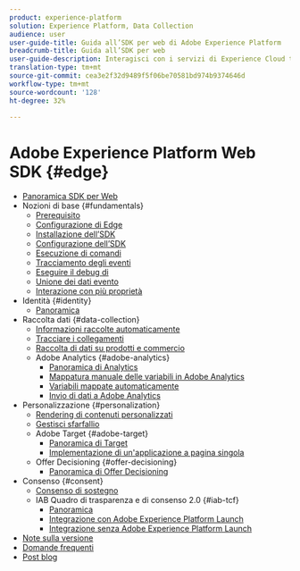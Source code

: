 ```yaml
---
product: experience-platform
solution: Experience Platform, Data Collection
audience: user
user-guide-title: Guida all’SDK per web di Adobe Experience Platform
breadcrumb-title: Guida all’SDK per web
user-guide-description: Interagisci con i servizi di Experience Cloud tramite la rete Edge.
translation-type: tm+mt
source-git-commit: cea3e2f32d9489f5f06be70581bd974b9374646d
workflow-type: tm+mt
source-wordcount: '128'
ht-degree: 32%

---
```



# Adobe Experience Platform Web SDK {#edge}

* [Panoramica SDK per Web](home.md)
* Nozioni di base {#fundamentals}
   * [Prerequisito](fundamentals/prerequisite.md)
   * [Configurazione di Edge](fundamentals/edge-configuration.md)
   * [Installazione dell’SDK](fundamentals/installing-the-sdk.md)
   * [Configurazione dell’SDK](fundamentals/configuring-the-sdk.md)
   * [Esecuzione di comandi](fundamentals/executing-commands.md)
   * [Tracciamento degli eventi](fundamentals/tracking-events.md)
   * [Eseguire il debug di](fundamentals/debugging.md)
   * [Unione dei dati evento](fundamentals/merging-event-data.md)
   * [Interazione con più proprietà](fundamentals/interacting-with-multiple-properties.md)
* Identità {#identity}
   * [Panoramica](identity/overview.md)
* Raccolta dati {#data-collection}
   * [Informazioni raccolte automaticamente](data-collection/automatic-information.md)
   * [Tracciare i collegamenti](data-collection/track-links.md)
   * [Raccolta di dati su prodotti e commercio](data-collection/collect-commerce-data.md)
   * Adobe Analytics {#adobe-analytics}
      * [Panoramica di Analytics](data-collection/adobe-analytics/analytics-overview.md)
      * [Mappatura manuale delle variabili in  Adobe Analytics](data-collection/adobe-analytics/manually-mapping-variables.md)
      * [Variabili mappate automaticamente](data-collection/adobe-analytics/automatically-mapped-vars.md)
      * [Invio di dati a  Adobe Analytics](data-collection/adobe-analytics/sending-data-to-analytics.md)
* Personalizzazione {#personalization}
   * [Rendering di contenuti personalizzati](personalization/rendering-personalization-content.md)
   * [Gestisci sfarfallio](personalization/manage-flicker.md)
   * Adobe Target {#adobe-target}
      * [Panoramica di Target](personalization/adobe-target/target-overview.md)
      * [Implementazione di un&#39;applicazione a pagina singola](personalization/adobe-target/spa-implementation.md)
   *  Offer Decisioning {#offer-decisioning}
      * [Panoramica di  Offer Decisioning](personalization/offer-decisioning/offer-decisioning-overview.md)
* Consenso {#consent}
   * [Consenso di sostegno](consent/supporting-consent.md)
   * IAB Quadro di trasparenza e di consenso 2.0 {#iab-tcf}
      * [Panoramica](consent/iab-tcf/overview.md)
      * [Integrazione con  Adobe Experience Platform Launch](consent/iab-tcf/with-launch.md)
      * [Integrazione senza  Adobe Experience Platform Launch](consent/iab-tcf/without-launch.md)
* [Note sulla versione](release-notes.md)
* [Domande frequenti](web-sdk-faq.md)
* [Post blog](blog-posts.md)
